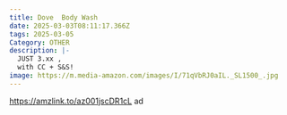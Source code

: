 ```yaml
---
title: Dove  Body Wash
date: 2025-03-03T08:11:17.366Z
tags: 2025-03-05
Category: OTHER
description: |-
  JUST 3.xx ,
  with CC + S&S! 
image: https://m.media-amazon.com/images/I/71qVbRJ0aIL._SL1500_.jpg
---
```

https://amzlink.to/az001jscDR1cL   ad